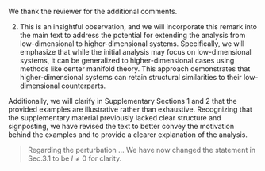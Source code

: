 We thank the reviewer for the additional comments.




2. This is an insightful observation, and we will incorporate this remark into the main text to address the potential for extending the analysis from low-dimensional to higher-dimensional systems. Specifically, we will emphasize that while the initial analysis may focus on low-dimensional systems, it can be generalized to higher-dimensional cases using methods like center manifold theory. This approach demonstrates that higher-dimensional systems can retain structural similarities to their low-dimensional counterparts.

Additionally, we will clarify in Supplementary Sections 1 and 2 that the provided examples are illustrative rather than exhaustive. Recognizing that the supplementary material previously lacked clear structure and signposting, we have revised the text to better convey the motivation behind the examples and to provide a clearer explanation of the analysis.


> Regarding the perturbation ...
We have now changed the statement in Sec.3.1 to be $l\neq 0$ for clarity.